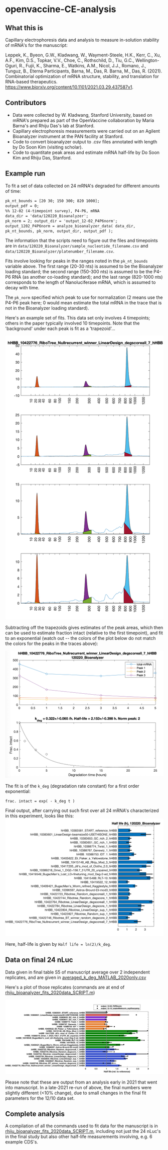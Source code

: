# openvaccine-CE-analysis

## What this is
Capillary electrophoresis data and analysis to measure in-solution stability of mRNA's for the manuscript:

Leppek, K., Byeon, G.W., Kladwang, W., Wayment-Steele, H.K., Kerr, C., Xu, A.F., Kim, D.S., Topkar, V.V., Choe, C., Rothschild, D., Tiu, G.C., Wellington-Oguri, R., Fujii, K., Sharma, E., Watkins, A.M., Nicol, J.J., Romano, J., Tunguz, B., Eterna Participants, Barna, M., Das, R. Barna, M., Das, R. (2021). Combinatorial optimization of mRNA structure, stability, and translation for RNA-based therapeutics. https://www.biorxiv.org/content/10.1101/2021.03.29.437587v1.

## Contributors
+ Data were collected by W. Kladwang, Stanford University, based on mRNA's prepared as part of the OpenVaccine collaboration by Maria Barna's and Rhiju Das's lab at Stanford.
+ Capillary electrophoresis measurements were carried out on an Agilent Bioanalyzer instrument at the PAN facility at Stanford.
+ Code to convert bioanalyzer output to .csv files annotated with length by Do Soon Kim (visiting scholar).
+ Code to quantitate peak areas and estimate mRNA half-life by Do Soon Kim and Rhiju Das, Stanford.

## Example run
To fit a set of data collected on 24 mRNA's degraded for different amounts of time:

```
pk_nt_bounds = [20 30; 150 300; 820 1000]; 
output_pdf = 0;
%% 12-02 (4-timepoint survey), P4-P6, mRNA
data_dir = 'data/120220_Bioanalyzer';
pk_norm = 2; output_dir = 'output_12-02_P4P6norm'; 
output_1202_P4P6norm = analyze_bioanalyzer_data( data_dir, pk_nt_bounds, pk_norm, output_dir, output_pdf );
```

The information that the scripts need to figure out the files and timepoints are in `data/120220_Bioanalyzer/sample_nucleotide_filename.csv` and `data/120220_Bioanalyzer/platenumber_filename.csv`. 

Fits involve looking for peaks in the ranges noted in the `pk_nt_bounds` variable above. The first range (20-30 nts) is assumed to be the Bioanalyzer loading standard; the second range (150-300 nts) is assumed to be the P4-P6 RNA (as another co-loading standard); and the last range (820-1000 nts) corresponds to the length of Nanoluciferase mRNA, which is assumed to decay with time. 

The `pk_norm` specified which peak to use for normalization (2 means use the P4-P6 peak here; 0 would mean estimate the total mRNA in the trace that is not in the Bioanalyzer loading standard).

Here's an example set of fits. This data set only involves 4 timepoints; others in the paper typically involved 10 timepoints. Note that the 'background' under each peak is fit as a 'trapezoid'...

![fits](assets/example_peaks.png)


Subtracting off the trapezoids gives estimates of the peak areas, which then can be used to estimate fraction intact (relative to the first timepoint), and fit to an exponential (watch out -- the colors of the plot below do not match the colors for the peaks in the traces above):

![fits](assets/example_fits.png)

The fit is of the `k_deg` (degradation rate constant) for a first order exponential:

```
frac. intact = exp( - k_deg t )
```

Final output, after carrying out such first over all 24 mRNA's characterized in this experiment, looks like this:
![half-life](assets/Half-life-summary.png)

Here, half-life is given by `Half life = ln(2)/k_deg`.

## Data on final 24 nLuc
Data given in final table S5 of manuscript average over 2 independent replicates, and are given in [averaged\_k\_deg\_MATLAB\_2020only.csv](averaged_k_deg_MATLAB_2020only.csv)
 
 Here's a plot of those replicates (commands are at end of 
 [rhiju\_bioanalyzer\_fits\_2020data\_SCRIPT.m](`rhiju_bioanalyzer_fits_2020data_SCRIPT.m`))
 
![averaged_k_deg_MATLAB_2020only.png](averaged_k_deg_MATLAB_2020only.png)

Please note that these are output from an analysis early in 2021 that went into manuscript. In a late-2021 re-run of above, the final numbers were slightly different (<10% change), due to small changes in the final fit parameters for the 12/10 data set.

## Complete analysis
A compilation of all the commands used to fit data for the manuscript is in [rhiju\_bioanalyzer\_fits\_2020data\_SCRIPT.m](`rhiju_bioanalyzer_fits_2020data_SCRIPT.m`), including not just the 24 nLuc's in the final study but also other half-life measurements involving, e.g. 6 example CDS's.



